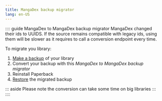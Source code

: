 ```yaml
---
title: MangaDex backup migrator
lang: en-US
---
```


:::: guide MangaDex to MangaDex backup migrator
MangaDex changed their ids to UUIDS. If the source remains compatible with legacy ids, using them will be slower as it requires to call a conversion endpoint every time.

To migrate you library:
1. [Make a backup]() of your library
1. Convert your backup with this *MangaDex to MangaDex backup migrator*
1. Reinstall Paperback
1. [Restore]() the migrated backup

::: aside
Please note the conversion can take some time on big libraries
:::
::::

<br/>
<br/>

<MdToMdMigrator/>

<style>
.custom-block.aside
{
    text-align: left;
}
</style>
